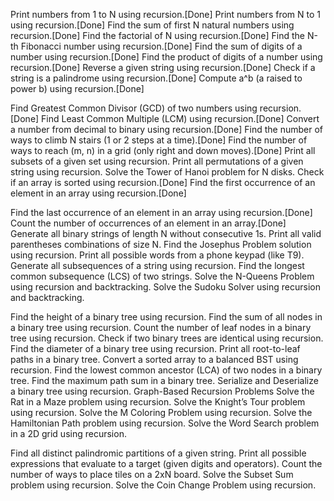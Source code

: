 Print numbers from 1 to N using recursion.[Done]
Print numbers from N to 1 using recursion.[Done]
Find the sum of first N natural numbers using recursion.[Done]
Find the factorial of N using recursion.[Done]
Find the N-th Fibonacci number using recursion.[Done]
Find the sum of digits of a number using recursion.[Done]
Find the product of digits of a number using recursion.[Done]
Reverse a given string using recursion.[Done]
Check if a string is a palindrome using recursion.[Done]
Compute a^b (a raised to power b) using recursion.[Done]

Find Greatest Common Divisor (GCD) of two numbers using recursion.[Done]
Find Least Common Multiple (LCM) using recursion.[Done]
Convert a number from decimal to binary using recursion.[Done]
Find the number of ways to climb N stairs (1 or 2 steps at a time).[Done]
Find the number of ways to reach (m, n) in a grid (only right and down moves).[Done]
Print all subsets of a given set using recursion.
Print all permutations of a given string using recursion.
Solve the Tower of Hanoi problem for N disks.
Check if an array is sorted using recursion.[Done]
Find the first occurrence of an element in an array using recursion.[Done]

Find the last occurrence of an element in an array using recursion.[Done]
Count the number of occurrences of an element in an array.[Done]
Generate all binary strings of length N without consecutive 1s.
Print all valid parentheses combinations of size N.
Find the Josephus Problem solution using recursion.
Print all possible words from a phone keypad (like T9).
Generate all subsequences of a string using recursion.
Find the longest common subsequence (LCS) of two strings.
Solve the N-Queens Problem using recursion and backtracking.
Solve the Sudoku Solver using recursion and backtracking.

Find the height of a binary tree using recursion.
Find the sum of all nodes in a binary tree using recursion.
Count the number of leaf nodes in a binary tree using recursion.
Check if two binary trees are identical using recursion.
Find the diameter of a binary tree using recursion.
Print all root-to-leaf paths in a binary tree.
Convert a sorted array to a balanced BST using recursion.
Find the lowest common ancestor (LCA) of two nodes in a binary tree.
Find the maximum path sum in a binary tree.
Serialize and Deserialize a binary tree using recursion.
Graph-Based Recursion Problems
Solve the Rat in a Maze problem using recursion.
Solve the Knight’s Tour problem using recursion.
Solve the M Coloring Problem using recursion.
Solve the Hamiltonian Path problem using recursion.
Solve the Word Search problem in a 2D grid using recursion.

Find all distinct palindromic partitions of a given string.
Print all possible expressions that evaluate to a target (given digits and operators).
Count the number of ways to place tiles on a 2xN board.
Solve the Subset Sum problem using recursion.
Solve the Coin Change Problem using recursion.
